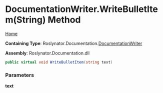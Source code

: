 <a name="_top"></a>

# DocumentationWriter\.WriteBulletItem\(String\) Method

[Home](../../../../README.md#_top)

**Containing Type**: Roslynator\.Documentation\.[DocumentationWriter](../README.md#_top)

**Assembly**: Roslynator\.Documentation\.dll

```csharp
public virtual void WriteBulletItem(string text)
```

### Parameters

**text**